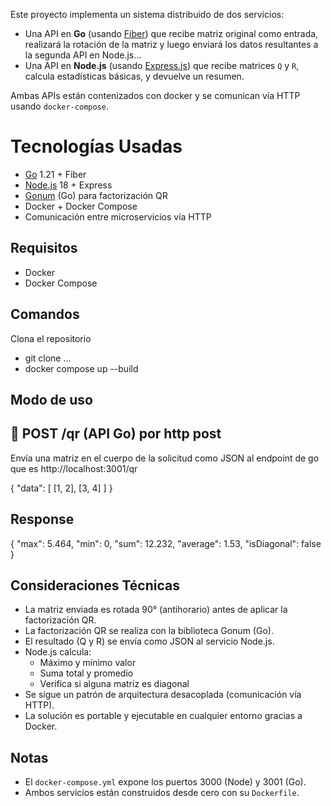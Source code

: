 Este proyecto implementa un sistema distribuido de dos servicios:

- Una API en **Go** (usando [Fiber](https://gofiber.io/)) que recibe matriz original como entrada, realizará la rotación de la matriz y luego enviará los datos
resultantes a la segunda API en Node.js...
- Una API en **Node.js** (usando [Express.js](https://expressjs.com/)) que recibe matrices `Q` y `R`, calcula estadísticas básicas, y devuelve un resumen.

Ambas APIs están contenizados con docker y se comunican vía HTTP usando `docker-compose`.



# Tecnologías Usadas
- [Go](https://golang.org/) 1.21 + Fiber
- [Node.js](https://nodejs.org/) 18 + Express
- [Gonum](https://www.gonum.org/) (Go) para factorización QR
- Docker + Docker Compose
- Comunicación entre microservicios vía HTTP


## Requisitos

- Docker
- Docker Compose

## Comandos

Clona el repositorio
- git clone ...
- docker compose up --build


## Modo de uso
## 📌 POST /qr (API Go) por http post

Envía una matriz en el cuerpo de la solicitud como JSON al endpoint de go que es
http://localhost:3001/qr

{
  "data": [
    [1, 2],
    [3, 4]
  ]
}

## Response

{
  "max": 5.464,
  "min": 0,
  "sum": 12.232,
  "average": 1.53,
  "isDiagonal": false
}


## Consideraciones Técnicas

- La matriz enviada es rotada 90° (antihorario) antes de aplicar la factorización QR.
- La factorización QR se realiza con la biblioteca Gonum (Go).
- El resultado (Q y R) se envía como JSON al servicio Node.js.
- Node.js calcula:
  - Máximo y mínimo valor
  - Suma total y promedio
  - Verifica si alguna matriz es diagonal
- Se sigue un patrón de arquitectura desacoplada (comunicación vía HTTP).
- La solución es portable y ejecutable en cualquier entorno gracias a Docker.


## Notas 


- El `docker-compose.yml` expone los puertos 3000 (Node) y 3001 (Go).
- Ambos servicios están construidos desde cero con su `Dockerfile`.
